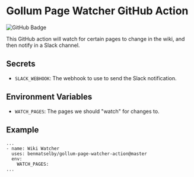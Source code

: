 # Gollum Page Watcher GitHub Action

![GitHub Badge](https://github.com/benmatselby/gollum-page-watcher-action/workflows/Go/badge.svg)

This GitHub action will watch for certain pages to change in the wiki, and then notify in a Slack channel.

## Secrets

- `SLACK_WEBHOOK`: The webhook to use to send the Slack notification.

## Environment Variables

- `WATCH_PAGES`: The pages we should "watch" for changes to.

## Example

```shell
...
- name: Wiki Watcher
  uses: benmatselby/gollum-page-watcher-action@master
  env:
    WATCH_PAGES:
...
```
